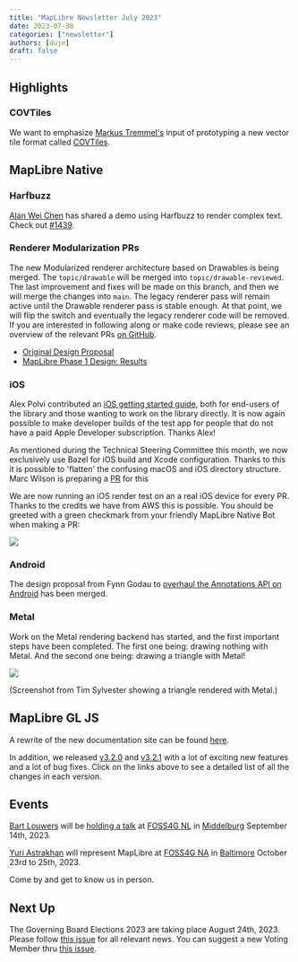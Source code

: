 ```yaml
---
title: "MapLibre Newsletter July 2023"
date: 2023-07-30
categories: ["newsletter"]
authors: [duje]
draft: false
---
```


## Highlights

### COVTiles

We want to emphasize [Markus Tremmel's](https://github.com/mactrem) input of prototyping a new vector tile format called [COVTiles](https://github.com/mactrem/cov-tiles#cloud-optimized-vector-tiles-covtiles).

## MapLibre Native

### Harfbuzz

[Alan Wei Chen](https://github.com/alanchenboy) has shared a demo using Harfbuzz to render complex text. Check out [#1439](https://github.com/maplibre/maplibre-native/pull/1439).

### Renderer Modularization PRs

The new Modularized renderer architecture based on Drawables is being merged. The `topic/drawable` will be merged into `topic/drawable-reviewed`. The last improvement and fixes will be made on this branch, and then we will merge the changes into `main`. The legacy renderer pass will remain active until the Drawable renderer pass is stable enough. At that point, we will flip the switch and eventually the legacy renderer code will be removed. If you are interested in following along or make code reviews, please see an overview of the relevant PRs [on GitHub](https://github.com/maplibre/maplibre-native/issues/1389).

- [Original Design Proposal](https://github.com/maplibre/maplibre-native/blob/main/design-proposals/2022-10-27-rendering-modularization.md)
- [MapLibre Phase 1 Design: Results](https://docs.google.com/document/d/1QtsUgDyD-Rt1McvJFz7HbHvEKli3tRVfxdW7fLDF-g8/edit#heading=h.dwpgby211stb)

### iOS

Alex Polvi contributed an [iOS getting started guide](https://github.com/maplibre/maplibre-native/blob/main/platform/ios/README.md), both for end-users of the library and those wanting to work on the library directly. It is now again possible to make developer builds of the test app for people that do not have a paid Apple Developer subscription. Thanks Alex!

As mentioned during the Technical Steering Committee this month, we now exclusively use Bazel for iOS build and Xcode configuration. Thanks to this it is possible to 'flatten' the confusing macOS and iOS directory structure. Marc Wilson is preparing a [PR](https://github.com/maplibre/maplibre-native/pull/1393) for this

We are now running an iOS render test on an a real iOS device for every PR. Thanks to the credits we have from AWS this is possible. You should be greeted with a green checkmark from your friendly MapLibre Native Bot when making a PR:

<img src="https://user-images.githubusercontent.com/23352538/257043827-3ec7ea6b-8757-4fa8-b4c6-b43787e329aa.png" style="max-width: 100%; height: auto;">

### Android

The design proposal from Fynn Godau to [overhaul the Annotations API on Android](https://github.com/maplibre/maplibre-native/blob/main/design-proposals/2023-06-17-android-annotations.md) has been merged.

### Metal

Work on the Metal rendering backend has started, and the first important steps have been completed. The first one being: drawing nothing with Metal. And the second one being: drawing a triangle with Metal!

<img src="https://user-images.githubusercontent.com/23352538/257043837-0dc17470-e1e7-49d5-8042-890482671023.png" style="max-width: 100%; height: auto;">

(Screenshot from Tim Sylvester showing a triangle rendered with Metal.)

## MapLibre GL JS

A rewrite of the new documentation site can be found [here](https://maplibre.org/maplibre-gl-js/docs/).

In addition, we released [v3.2.0](https://github.com/maplibre/maplibre-gl-js/releases/tag/v3.2.0) and [v3.2.1](https://github.com/maplibre/maplibre-gl-js/releases/tag/v3.2.1) with a lot of exciting new features and a lot of bug fixes. Click on the links above to see a detailed list of all the changes in each version.

## Events

[Bart Louwers](https://github.com/louwers) will be [holding a talk](https://www.linkedin.com/feed/update/urn:li:ugcPost:7090276373935620096/) at [FOSS4G NL](https://foss4g.nl/) in [Middelburg](https://www.openstreetmap.org/search?query=Middelburg#map=13/51.5053/3.6178) September 14th, 2023.

[Yuri Astrakhan](https://github.com/nyurik) will represent MapLibre at [FOSS4G NA](https://foss4gna.org/) in [Baltimore](https://www.openstreetmap.org/search?query=Baltimore#map=12/39.2847/-76.6205) October 23rd to 25th, 2023.

Come by and get to know us in person.

## Next Up

The Governing Board Elections 2023 are taking place August 24th, 2023. Please follow [this issue](https://github.com/maplibre/maplibre/issues/298) for all relevant news. You can suggest a new Voting Member thru [this issue](https://github.com/maplibre/maplibre/issues/300).
